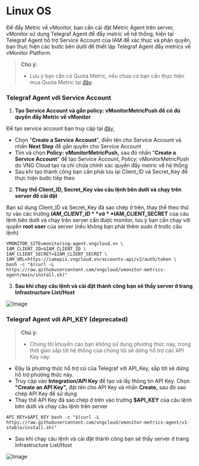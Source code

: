 # Linux OS

Để đẩy Metric về vMonitor, bạn cần cài đặt Metric Agent trên server, vMonitor sử dụng Telegraf Agent để đẩy metric về hệ thống, hiện tại Telegraf Agent hỗ trợ Service Account của IAM để xác thực và phân quyền, bạn thực hiện các bước bên dưới để thiết lập Telegraf Agent đẩy metrics về vMonitor Platform.

> **Chú ý:**
>
> * Lưu ý bạn cần có Quota Metric, nếu chưa có bạn cần thực hiện mua Quota Metric tại [đây](https://docs.vngcloud.vn/pages/viewpage.action?pageId=31555658).

### **Telegraf Agent với Service Account**

1. **Tạo Service Account và gắn policy: vMonitorMetricPush để có đủ quyền đẩy Metric về vMonitor**

Để tạo service account bạn truy cập tại [đây](https://hcm-3.console.vngcloud.vn/iam/service-accounts),

* Chọn "**Create a Service Account**", điền tên cho Service Account và nhấn **Next Step** để gắn quyền cho Service Account
* Tìm và chọn **Policy:** **vMonitorMetricPush,** sau đó nhấn "**Create a Service Account**" để tạo Service Account, Policy: vMonitorMetricPush do VNG Cloud tạo ra chỉ chứa chính xác quyền đẩy metric về hệ thống
* Sau khi tạo thành công bạn cần phải lưu lại Client\_ID và Secret\_Key để thực hiện bước tiếp theo

2. **Thay thế Client\_ID, Secret\_Key vào câu lệnh bên dưới và chạy trên server để cài đặt**

Bạn sử dụng Client\_ID và Secret\_Key đã sao chép ở trên, thay thế theo thứ tự vào các trường **$IAM\_CLIENT\_ID** và **$IAM\_CLIENT\_SECRET** của câu lệnh bên dưới và chạy trên server cần được monitor, lưu ý bạn cần chạy với quyền **root user** của server (nếu không bạn phải thêm sudo ở trước câu lệnh)

```
VMONITOR_SITE=monitoring-agent.vngcloud.vn \
IAM_CLIENT_ID=$IAM_CLIENT_ID \
IAM_CLIENT_SECRET=$IAM_CLIENT_SECRET \
IAM_URL=https://iamapis.vngcloud.vn/accounts-api/v2/auth/token \
bash -c "$(curl -L https://raw.githubusercontent.com/vngcloud/vmonitor-metrics-agent/main/install.sh)"
```

3. **Sau khi chạy câu lệnh và cài đặt thành công bạn sẽ thấy server ở trang Infrastructure List/Host**

![Image](https://github.com/vngcloud/docs/blob/main/Vietnamese/.gitbook/assets/image%20(113).png?raw=true)

### **Telegraf Agent với API\_KEY (deprecated**) 

> **Chú ý:**
>
> * Chúng tôi khuyến cáo bạn không sử dụng phương thức này, trong thời gian sắp tới hệ thống của chúng tôi sẽ dừng hỗ trợ các API Key này.

* Đây là phương thức hỗ trợ cũ của Telegraf với API\_Key, sắp tới sẽ dừng hỗ trợ phương thức này.
* Truy cập vào **Integration/API Key** để tạo và lấy thông tin API Key. Chọn **"Create an API Key",** đặt tên cho API Key và nhấn **Create,** sau đó sao chép API Key để sử dụng
* Thay thế API Key đã sao chép ở trên vào trường **$API\_KEY** của câu lệnh bên dưới và chạy câu lệnh trên server

```
API_KEY=$API_KEY bash -c "$(curl -L https://raw.githubusercontent.com/vngcloud/vmonitor-metrics-agent/v1-stable/install.sh)"
```

* Sau khi chạy câu lệnh và cài đặt thành công bạn sẽ thấy server ở trang Infrastructure List/Host

![Image](https://github.com/vngcloud/docs/blob/main/Vietnamese/.gitbook/assets/image%20(114).png?raw=true)
